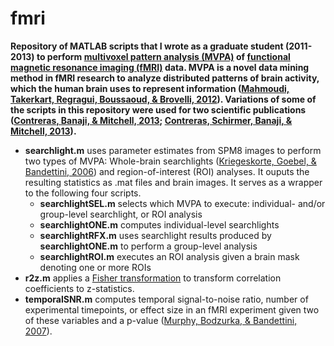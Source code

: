 fmri
====
**Repository of MATLAB scripts that I wrote as a graduate student (2011-2013) to perform [multivoxel pattern analysis (MVPA)](http://www.ncbi.nlm.nih.gov/pubmed/16899397) of [functional magnetic resonance imaging (fMRI)](http://en.wikipedia.org/wiki/Functional_magnetic_resonance_imaging) data. MVPA is a novel data mining method in fMRI research to analyze distributed patterns of brain activity, which the human brain uses to represent information ([Mahmoudi, Takerkart, Regragui, Boussaoud, & Brovelli, 2012](http://www.hindawi.com/journals/cmmm/2012/961257/)). Variations of some of the scripts in this repository were used for two scientific publications ([Contreras, Banaji, & Mitchell, 2013](http://www.plosone.org/article/info%3Adoi%2F10.1371%2Fjournal.pone.0069684); [Contreras, Schirmer, Banaji, & Mitchell, 2013](http://www.wjh.harvard.edu/~jmcontre/ContrerasSchirmerBanajiMitchell2013.pdf)).**

- **searchlight.m** uses parameter estimates from SPM8 images to perform two types of MVPA: Whole-brain searchlights ([Kriegeskorte, Goebel, & Bandettini, 2006](http://www.ncbi.nlm.nih.gov/pubmed/16537458)) and region-of-interest (ROI) analyses. It ouputs the resulting statistics as .mat files and brain images. It serves as a wrapper to the following four scripts.
  - **searchlightSEL.m** selects which MVPA to execute: individual- and/or group-level searchlight, or ROI analysis
  - **searchlightONE.m** computes individual-level searchlights
  - **searchlightRFX.m** uses searchlight results produced by **searchlightONE.m** to perform a group-level analysis
  - **searchlightROI.m** executes an ROI analysis given a brain mask denoting one or more ROIs
- **r2z.m** applies a [Fisher transformation](http://en.wikipedia.org/wiki/Fisher_transformation) to transform correlation coefficients to z-statistics.
- **temporalSNR.m** computes temporal signal-to-noise ratio, number of experimental timepoints, or effect size in an fMRI experiment given two of these variables and a p-value ([Murphy, Bodzurka, & Bandettini, 2007](http://www.ncbi.nlm.nih.gov/pubmed/17126038)).

